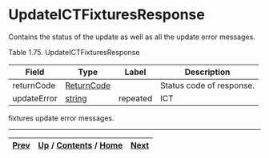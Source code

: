 # UpdateICTFixturesResponse

Contains the status of the update as well as all the update error messages.

Table 1.75. UpdateICTFixturesResponse

Field| Type| Label| Description  
---|---|---|---  
returnCode| [ReturnCode](ch01s04s04.md "Return Code")|  | Status code of response.  
updateError| [string](ch01s11.md "gRPC Scalar Value Types")| repeated| ICT
fixtures update error messages.  
  
  

* * *

[Prev](ch01s05s16.md) | [Up](ch01s05s16.md) / [Contents](index.md) / [Home](../../index.htm)|  [Next](ch01s05s16s03.md)  
---|---|---

